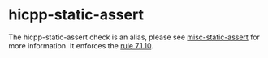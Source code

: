 # hicpp-static-assert

The <span class="title-ref">hicpp-static-assert</span> check is an
alias, please see [misc-static-assert](https://clang.llvm.org/extra/clang-tidy/checks/misc-static-assert.html) for more
information. It enforces the
[rule 7.1.10](http://www.codingstandard.com/rule/6-1-1-enclose-the-body-of-a-selection-or-an-iteration-statement-in-a-compound-statement/).

